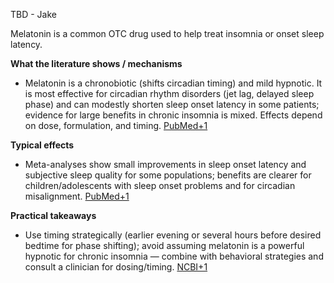 TBD - Jake

Melatonin is a common OTC drug used to help treat insomnia or onset sleep latency.

**What the literature shows / mechanisms**

- Melatonin is a chronobiotic (shifts circadian timing) and mild hypnotic. It is most effective for circadian rhythm disorders (jet lag, delayed sleep phase) and can modestly shorten sleep onset latency in some patients; evidence for large benefits in chronic insomnia is mixed. Effects depend on dose, formulation, and timing. [PubMed+1](https://pubmed.ncbi.nlm.nih.gov/36179487/?utm_source=chatgpt.com)
    

**Typical effects**

- Meta-analyses show small improvements in sleep onset latency and subjective sleep quality for some populations; benefits are clearer for children/adolescents with sleep onset problems and for circadian misalignment. [PubMed+1](https://pubmed.ncbi.nlm.nih.gov/31982807/?utm_source=chatgpt.com)
    

**Practical takeaways**

- Use timing strategically (earlier evening or several hours before desired bedtime for phase shifting); avoid assuming melatonin is a powerful hypnotic for chronic insomnia — combine with behavioral strategies and consult a clinician for dosing/timing. [NCBI+1](https://www.ncbi.nlm.nih.gov/books/NBK605080/?utm_source=chatgpt.com)
